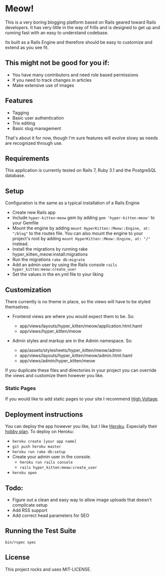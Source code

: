 Meow!
===========

This is a very boring blogging platform based on Rails geared toward Rails developers. It has very little in the way of frills and is designed to get up and running fast with an easy to understand codebase.

Its built as a Rails Engine and therefore should be easy to customize and extend as you see fit.

This might not be good for you if:
----------------------------------

* You have many contributors and need role based permissions
* If you need to track changes in articles
* Make extensive use of images

Features
--------

* Tagging
* Basic user authentication
* Trix editing
* Basic slug management

That's about it for now, though I'm sure features will evolve slowy as needs are recognized through use.

Requirements
------------

This application is currently tested on Rails 7, Ruby 3.1 and the PostgreSQL database.

Setup
-----

Configuration is the same as a typical installation of a Rails Engine

* Create new Rails app
* Include `hyper-kitten-meow` gem by adding `gem 'hyper-kitten-meow'` to your Gemfile
* Mount the engine by adding `mount HyperKitten::Meow::Engine, at: "/blog"` to the routes file. You can also mount the engine to your project's root by adding `mount HyperKitten::Meow::Engine, at: "/"` instead.
* Install the migrations by running rake hyper_kitten_meow:install:migrations
* Run the migrations `rake db:migrate`
* Add an admin user by using the Rails console `rails hyper_kitten:meow:create_user`
* Set the values in the en.yml file to your liking

Customization
-------------

There currently is no theme in place, so the views will have to be styled themselves.

* Frontend views are where you would expect them to be. So:
  * app/views/layouts/hyper_kitten/meow/application.html.haml
  * app/views/hyper_kitten/meow

* Admin styles and markup are in the Admin namespace. So:
  * app/assets/stylesheets/hyper_kitten/meow/admin
  * app/views/layouts/hyper_kitten/meow/admin.html.haml
  * app/views/admin/hyper_kitten/meow

If you duplicate these files and directories in your project you can override the views and customize them however you like.

### Static Pages

If you would like to add static pages to your site I recommend [High Voltage](https://github.com/thoughtbot/high_voltage "High Voltage"). 

Deployment instructions
-----------------------

You can deploy the app however you like, but I like [Heroku](http://heroku.com "Heroku"). Especially their [hobby plan](https://www.heroku.com/pricing "Heroku Pricing"). To deploy on Heroku:

* `heroku create [your app name]`
* `git push heroku master`
* `heroku run rake db:setup`
* Create your admin user in the console.
  * `heroku run rails console`
  * `rails hyper_kitten:meow:create_user`
* `heroku open`

Todo:
-----

* Figure out a clean and easy way to allow image uploads that doesn't complicate setup
* Add RSS support
* Add correct head parameters for SEO

Running the Test Suite
----------------------

`bin/rspec spec`

License
-------

This project rocks and uses MIT-LICENSE.


